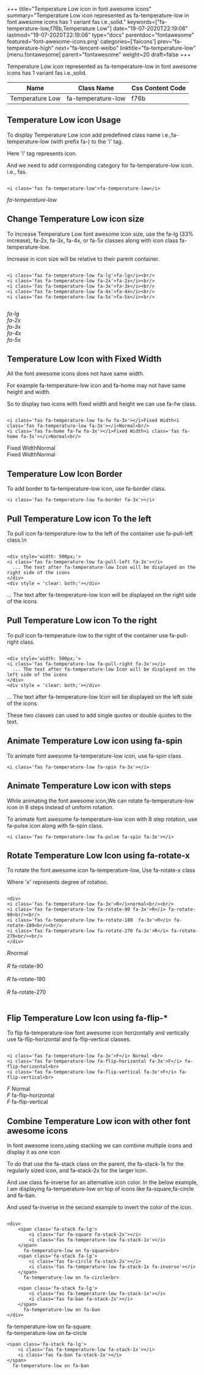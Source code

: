 +++
title="Temperature Low icon in font awesome icons"
summary="Temperature Low icon represented as fa-temperature-low in font awesome icons has 1 variant fas i.e.,solid."
keywords=["fa-temperature-low,f76b,Temperature Low"]
date="19-07-2020T22:19:06"
lastmod="19-07-2020T22:19:06"
type="docs"
parentdoc="fontawesome"
featured='font-awesome-icons.png'
categories=['faicons']
prev="fa-temperature-high"
next="fa-tencent-weibo"
linktitle="fa-temperature-low"
[menu.fontawesome]
parent="fontawesome"
weight=20
draft=false
+++


Temperature Low icon represented as fa-temperature-low in font awesome icons has 1 variant fas i.e.,solid.

<div class='table-responsive'><table class='table'><thead><tr><th>Name</th><th>Class Name</th><th>Css Content Code</th></tr></thead><tbody><tr><td>Temperature Low</td><td>fa-temperature-low</td><td>f76b</td></tr></tbody></table></div>



## Temperature Low icon Usage

To display Temperature Low icon add predefined class name i.e.,fa-temperature-low (with prefix fa-) to the 'i' tag.

Here 'i' tag represents icon.

And we need to add corresponding category for fa-temperature-low icon. i.e., fas.


```

<i class='fas fa-temperature-low'>fa-temperature-low</i>
```

<i class='fas fa-temperature-low'>fa-temperature-low</i>




## Change Temperature Low icon size
To increase Temperature Low font awesome icon size, use the fa-lg (33% increase), fa-2x, fa-3x, fa-4x, or fa-5x classes along with icon class fa-temperature-low.

Increase in icon size will be relative to their parent container. 

```

<i class='fas fa-temperature-low fa-lg'>fa-lg</i><br/>
<i class='fas fa-temperature-low fa-2x'>fa-2x</i><br/>
<i class='fas fa-temperature-low fa-3x'>fa-3x</i><br/>
<i class='fas fa-temperature-low fa-4x'>fa-4x</i><br/>
<i class='fas fa-temperature-low fa-5x'>fa-5x</i><br/>
            
```

<i class='fas fa-temperature-low fa-lg'>fa-lg</i><br/>
<i class='fas fa-temperature-low fa-2x'>fa-2x</i><br/>
<i class='fas fa-temperature-low fa-3x'>fa-3x</i><br/>
<i class='fas fa-temperature-low fa-4x'>fa-4x</i><br/>
<i class='fas fa-temperature-low fa-5x'>fa-5x</i><br/>
            



## Temperature Low Icon with Fixed Width 

All the font awesome icons does not have same width.

For example fa-temperature-low icon and fa-home may not have same height and width.

So to display two icons with fixed width and height we can use fa-fw class.


```

<i class='fas fa-temperature-low fa-fw fa-3x'></i>Fixed Width<i class='fas fa-temperature-low fa-3x'></i>Normal<br/>
<i class='fas fa-home fa-fw fa-3x'></i>Fixed Width<i class='fas fa-home fa-3x'></i>Normal<br/>
```

<i class='fas fa-temperature-low fa-fw fa-3x'></i>Fixed Width<i class='fas fa-temperature-low fa-3x'></i>Normal<br/>
<i class='fas fa-home fa-fw fa-3x'></i>Fixed Width<i class='fas fa-home fa-3x'></i>Normal<br/>



## Temperature Low Icon Border 

To add border to fa-temperature-low icon, use fa-border class.


```
<i class='fas fa-temperature-low fa-border fa-3x'></i>

```
<i class='fas fa-temperature-low fa-border fa-3x'></i>





## Pull Temperature Low icon To the left

To pull icon fa-temperature-low to the left of the container use fa-pull-left class.\n

```

<div style='width: 500px;'>
<i class='fas fa-temperature-low fa-pull-left fa-3x'></i>
  ... The text after fa-temperature-low Icon will be displayed on the right side of the icons
</div>
<div style = 'clear: both;'></div>
```

<div style='width: 500px;'>
<i class='fas fa-temperature-low fa-pull-left fa-3x'></i>
  ... The text after fa-temperature-low Icon will be displayed on the right side of the icons
</div>
<div style = 'clear: both;'></div>




## Pull Temperature Low icon To the right
To pull icon fa-temperature-low to the right of the container use fa-pull-right class.

```

<div style='width: 500px;'>
<i class='fas fa-temperature-low fa-pull-right fa-3x'></i>
  ... The text after fa-temperature-low Icon will be displayed on the left side of the icons
</div>
<div style = 'clear: both;'></div>
```

<div style='width: 500px;'>
<i class='fas fa-temperature-low fa-pull-right fa-3x'></i>
  ... The text after fa-temperature-low Icon will be displayed on the left side of the icons
</div>
<div style = 'clear: both;'></div>

These two classes can used to add single quotes or double quotes to the text.


## Animate Temperature Low icon using fa-spin
To animate font awesome fa-temperature-low icon, use fa-spin class.

```
<i class='fas fa-temperature-low fa-spin fa-3x'></i>
```
<i class='fas fa-temperature-low fa-spin fa-3x'></i>




## Animate Temperature Low icon with steps
While animating the font awesome icon,We can rotate fa-temperature-low icon in 8 steps instead of uniform rotation.

To animate font awesome fa-temperature-low icon with 8 step rotation, use fa-pulse icon along with fa-spin class.


```
<i class='fas fa-temperature-low fa-pulse fa-spin fa-3x'></i>

```
<i class='fas fa-temperature-low fa-pulse fa-spin fa-3x'></i>





## Rotate Temperature Low Icon using fa-rotate-x
To rotate the font awesome icon fa-temperature-low, Use fa-rotate-x class

Where 'x' represents degree of rotation.


```

<div>
<i class='fas fa-temperature-low fa-3x'>R</i>normal<br/><br/>
<i class='fas fa-temperature-low fa-rotate-90 fa-3x'>R</i> fa-rotate-90<br/><br/> 
<i class='fas fa-temperature-low fa-rotate-180  fa-3x'>R</i> fa-rotate-180<br/><br/> 
<i class='fas fa-temperature-low fa-rotate-270 fa-3x'>R</i> fa-rotate-270<br/><br/>
</div>
```

<div>
<i class='fas fa-temperature-low fa-3x'>R</i>normal<br/><br/>
<i class='fas fa-temperature-low fa-rotate-90 fa-3x'>R</i> fa-rotate-90<br/><br/> 
<i class='fas fa-temperature-low fa-rotate-180  fa-3x'>R</i> fa-rotate-180<br/><br/> 
<i class='fas fa-temperature-low fa-rotate-270 fa-3x'>R</i> fa-rotate-270<br/><br/>
</div>




## Flip Temperature Low Icon using fa-flip-*
To flip fa-temperature-low font awesome icon horizontally and vertically use fa-flip-horizontal and fa-flip-vertical classes. 

```

<i class='fas fa-temperature-low fa-3x'>F</i> Normal <br>
<i class='fas fa-temperature-low fa-flip-horizontal fa-3x'>F</i> fa-flip-horizontal<br>
<i class='fas fa-temperature-low fa-flip-vertical fa-3x'>F</i> fa-flip-vertical<br>
```

<i class='fas fa-temperature-low fa-3x'>F</i> Normal <br>
<i class='fas fa-temperature-low fa-flip-horizontal fa-3x'>F</i> fa-flip-horizontal<br>
<i class='fas fa-temperature-low fa-flip-vertical fa-3x'>F</i> fa-flip-vertical<br>




## Combine Temperature Low icon with other font awesome icons
In font awesome icons,using stacking we can combine multiple icons and display it as one icon 

To do that use the fa-stack class on the parent, the fa-stack-1x for the regularly sized icon, and fa-stack-2x for the larger icon.

And use class fa-inverse for an alternative icon color. 
In the below example, I am displaying fa-temperature-low on top of icons like fa-square,fa-circle and fa-ban.

And used fa-inverse in the second example to invert the color of the icon.

```

<div>
    <span class='fa-stack fa-lg'>
        <i class='far fa-square fa-stack-2x'></i>
        <i class='fas fa-temperature-low fa-stack-1x'></i>
    </span>
      fa-temperature-low on fa-square<br>
    <span class='fa-stack fa-lg'>
        <i class='fas fa-circle fa-stack-2x'></i>
        <i class='fas fa-temperature-low fa-stack-1x fa-inverse'></i>
    </span>
      fa-temperature-low on fa-circle<br>

    <span class='fa-stack fa-lg'>
        <i class='fas fa-temperature-low fa-stack-1x'></i>
        <i class='fas fa-ban fa-stack-2x'></i>
    </span>
      fa-temperature-low on fa-ban
</div>
```

<div>
    <span class='fa-stack fa-lg'>
        <i class='far fa-square fa-stack-2x'></i>
        <i class='fas fa-temperature-low fa-stack-1x'></i>
    </span>
      fa-temperature-low on fa-square<br>
    <span class='fa-stack fa-lg'>
        <i class='fas fa-circle fa-stack-2x'></i>
        <i class='fas fa-temperature-low fa-stack-1x fa-inverse'></i>
    </span>
      fa-temperature-low on fa-circle<br>

    <span class='fa-stack fa-lg'>
        <i class='fas fa-temperature-low fa-stack-1x'></i>
        <i class='fas fa-ban fa-stack-2x'></i>
    </span>
      fa-temperature-low on fa-ban
</div>






